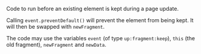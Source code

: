Code to run before an existing element is kept during a page update.

Calling `event.preventDefault()` will prevent the element from being kept. It will then be swapped with `newFragment`.

The code may use the variables `event` (of type `up:fragment:keep`), `this` (the old fragment), `newFragment` and `newData`.
